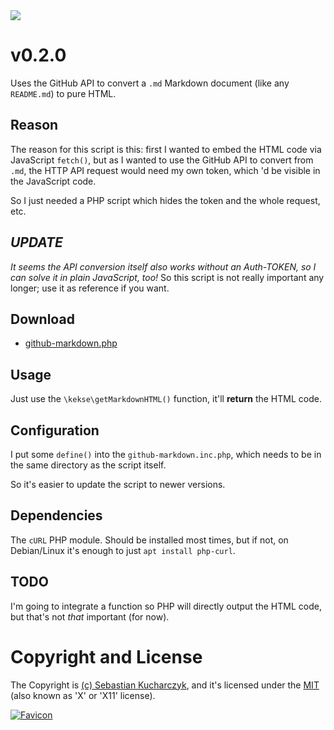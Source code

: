 <img src="https://kekse.biz/github.php?draw&override=github:github-markdown" />


# v**0.2.0**
Uses the GitHub API to convert a `.md` Markdown document (like any `README.md`) to pure HTML.

## Reason
The reason for this script is this: first I wanted to embed the HTML code via JavaScript `fetch()`,
but as I wanted to use the GitHub API to convert from `.md`, the HTTP API request would need my own
token, which 'd be visible in the JavaScript code.

So I just needed a PHP script which hides the token and the whole request, etc.

## _**UPDATE**_
_It seems the API conversion itself also works without an Auth-TOKEN, so I can solve it in plain
JavaScript, too!_ So this script is not really important any longer; use it as reference if you want.

## Download
* [github-markdown.php](php/github-markdown.php)

## Usage
Just use the `\kekse\getMarkdownHTML()` function, it'll **return** the HTML code.

## Configuration
I put some `define()` into the `github-markdown.inc.php`, which needs to be in
the same directory as the script itself.

So it's easier to update the script to newer versions.

## Dependencies
The `cURL` PHP module. Should be installed most times, but if not, on Debian/Linux it's enough to
just `apt install php-curl`.

## TODO
I'm going to integrate a function so PHP will directly output the HTML code, but that's not _that_
important (for now).

# Copyright and License
The Copyright is [(c) Sebastian Kucharczyk](COPYRIGHT.txt),
and it's licensed under the [MIT](LICENSE.txt) (also known as 'X' or 'X11' license).

<a href="https://kekse.biz/">
<img src="favicon.png" alt="Favicon" />
</a>

